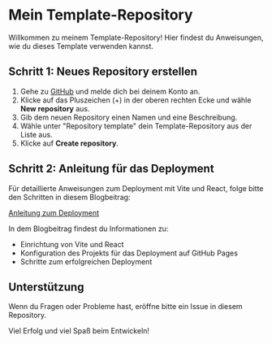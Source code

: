 # Mein Template-Repository

Willkommen zu meinem Template-Repository! Hier findest du Anweisungen, wie du dieses Template verwenden kannst.

## Schritt 1: Neues Repository erstellen

1. Gehe zu [GitHub](https://github.com) und melde dich bei deinem Konto an.
2. Klicke auf das Pluszeichen (+) in der oberen rechten Ecke und wähle **New repository** aus.
3. Gib dem neuen Repository einen Namen und eine Beschreibung.
4. Wähle unter "Repository template" dein Template-Repository aus der Liste aus.
5. Klicke auf **Create repository**.

## Schritt 2: Anleitung für das Deployment

Für detaillierte Anweisungen zum Deployment mit Vite und React, folge bitte den Schritten in diesem Blogbeitrag:

[Anleitung zum Deployment](https://www.vddeveloper.online/blog/vite-react-deploy-github)

In dem Blogbeitrag findest du Informationen zu:

- Einrichtung von Vite und React
- Konfiguration des Projekts für das Deployment auf GitHub Pages
- Schritte zum erfolgreichen Deployment

## Unterstützung

Wenn du Fragen oder Probleme hast, eröffne bitte ein Issue in diesem Repository.

Viel Erfolg und viel Spaß beim Entwickeln!
